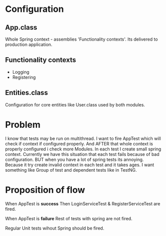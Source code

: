 # Configuration
## App.class
Whole Spring context - assemblies 'Functionality contexts'. Its delivered to production application.

## Functionality contexts
* Logging
* Registering

## Entities.class
Configuration for core entities like User.class used by both modules.

# Problem
I know that tests may be run on multithread.
I want to fire AppTest which will check if context if configured properly. And AFTER that whole context is properly configured i check
more Modules. In each test I create small spring context.
Currently we have this situation that each test fails because of bad configuration. BUT when you have a lot of spring tests its annoying.
Because it try create invalid context in each test and it takes ages. I want something like Group of test and dependent tests like in
TestNG.

# Proposition of flow
When AppTest is **success**
Then LoginServiceTest & RegisterServiceTest are fired.

When AppTest is **failure**
Rest of tests with spring are not fired.

Regular Unit tests wihout Spring should be fired.
